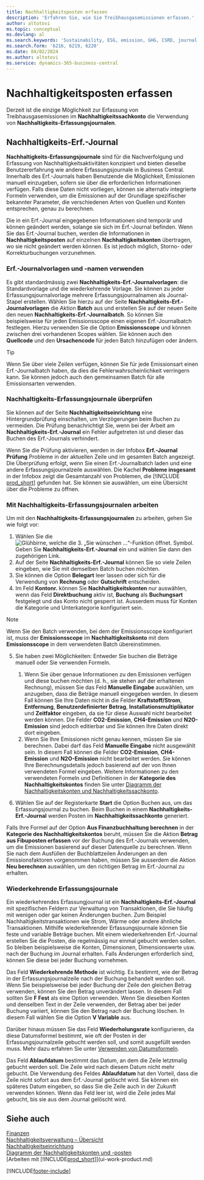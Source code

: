 ```yaml
---
title: Nachhaltigkeitsposten erfassen
description: 'Erfahren Sie, wie Sie Treibhausgasemissionen erfassen.'
author: altotovi
ms.topic: conceptual
ms.devlang: al
ms.search.keywords: 'Sustainability, ESG, emission, GHG, CSRD, journal'
ms.search.form: '6216, 6219, 6220'
ms.date: 04/02/2024
ms.author: altotovi
ms.service: dynamics-365-business-central
---
```


# Nachhaltigkeitsposten erfassen  

Derzeit ist die einzige Möglichkeit zur Erfassung von Treibhausgasemissionen im **Nachhaltigkeitssachkonto** die Verwendung von **Nachhaltigkeits-Erfassungsjournalen**.   

## Nachhaltigkeits-Erf.-Journal  

**Nachhaltigkeits-Erfassungsjournale** sind für die Nachverfolgung und Erfassung von Nachhaltigkeitsaktivitäten konzipiert und bieten dieselbe Benutzererfahrung wie andere Erfassungsjournale in Business Central. Innerhalb des Erf.-Journals haben Benutzende die Möglichkeit, Emissionen manuell einzugeben, sofern sie über die erforderlichen Informationen verfügen. Falls diese Daten nicht vorliegen, können sie alternativ integrierte Formeln verwenden, um die Emissionen auf der Grundlage spezifischer bekannter Parameter, die verschiedenen Arten von Quellen und Konten entsprechen, genau zu berechnen. 

Die in ein Erf.-Journal eingegebenen Informationen sind temporär und können geändert werden, solange sie sich im Erf.-Journal befinden. Wenn Sie das Erf.-Journal buchen, werden die Informationen in **Nachhaltigkeitsposten** auf einzelnen **Nachhaltigkeitskonten** übertragen, wo sie nicht geändert werden können. Es ist jedoch möglich, Storno- oder Korrekturbuchungen vorzunehmen.  

### Erf.-Journalvorlagen und -namen verwenden 

Es gibt standardmässig zwei **Nachhaltigkeits-Erf.-Journalvorlagen**: die Standardvorlage und die wiederkehrende Vorlage. Sie können zu jeder Erfassungsjournalvorlage mehrere Erfassungsjournalnamen als Journal-Stapel erstellen. Wählen Sie hierzu auf der Seite **Nachhaltigkeits-Erf.-Journalvorlagen** die Aktion **Batch** aus und erstellen Sie auf der neuen Seite den neuen **Nachhaltigkeits-Erf.-Journalbatch**. So können Sie beispielsweise für jeden Emissionsscope einen eigenen Erf.-Journalbatch festlegen. Hierzu verwenden Sie die Option **Emissionsscope** und können zwischen drei vorhandenen Scopes wählen. Sie können auch den **Quellcode** und den **Ursachencode** für jeden Batch hinzufügen oder ändern. 

>[!TIP]
>Wenn Sie über viele Zeilen verfügen, können Sie für jede Emissionsart einen Erf.-Journalbatch haben, da dies die Fehlerwahrscheinlichkeit verringern kann. Sie können jedoch auch den gemeinsamen Batch für alle Emissionsarten verwenden.   

### Nachhaltigkeits-Erfassungsjournale überprüfen 

Sie können auf der Seite **Nachhaltigkeitseinrichtung** eine Hintergrundprüfung einschalten, um Verzögerungen beim Buchen zu vermeiden. Die Prüfung benachrichtigt Sie, wenn bei der Arbeit am **Nachhaltigkeits-Erf.-Journal** ein Fehler aufgetreten ist und dieser das Buchen des Erf.-Journals verhindert.  

Wenn Sie die Prüfung aktivieren, werden in der Infobox **Erf.-Journal Prüfung** Probleme in der aktuellen Zeile und im gesamten Batch angezeigt. Die Überprüfung erfolgt, wenn Sie einen Erf.-Journalbatch laden und eine andere Erfassungsjournalzeile auswählen. Die Kachel **Probleme insgesamt** in der Infobox zeigt die Gesamtanzahl von Problemen, die [!INCLUDE [prod_short](includes/prod_short.md)] gefunden hat. Sie können sie auswählen, um eine Übersicht über die Probleme zu öffnen. 

### Mit Nachhaltigkeits-Erfassungsjournalen arbeiten 

Um mit den **Nachhaltigkeits-Erfassungsjournalen** zu arbeiten, gehen Sie wie folgt vor:   

1. Wählen Sie die ![Glühbirne, welche die 3. „Sie wünschen ...“-Funktion öffnet.](media/ui-search/search_small.png "Wie möchten Sie weiter verfahren?") Symbol. Geben Sie **Nachhaltigkeits-Erf.-Journal** ein und wählen Sie dann den zugehörigen Link. 
2. Auf der Seite **Nachhaltigkeits-Erf.-Journal** können Sie so viele Zeilen eingeben, wie Sie mit demselben Batch buchen möchten.  
3. Sie können die Option **Belegart** leer lassen oder sich für die Verwendung von **Rechnung** oder **Gutschrift** entscheiden.  
4. Im Feld **Kontonr.** können Sie **Nachhaltigkeitskonten** nur auswählen, wenn das Feld **Direktbuchung** aktiv ist, **Buchung** als **Buchungsart** festgelegt und das Konto nicht gesperrt ist. Ausserdem muss für Konten die Kategorie und Unterkategorie konfiguriert sein.  

>[!NOTE]
>Wenn Sie den Batch verwenden, bei dem der Emissionsscope konfiguriert ist, muss der **Emissionsscope** im **Nachhaltigkeitskonto** mit dem **Emissionsscope** in dem verwendeten Batch übereinstimmen.  

5. Sie haben zwei Möglichkeiten: Entweder Sie buchen die Beträge manuell oder Sie verwenden Formeln.   

    1. Wenn Sie über genaue Informationen zu den Emissionen verfügen und diese buchen möchten (d. h., sie stehen auf der erhaltenen Rechnung), müssen Sie das Feld **Manuelle Eingabe** auswählen, um anzugeben, dass die Beträge manuell eingegeben werden. In diesem Fall können Sie Ihre Daten nicht in die Felder **Kraftstoff/Strom**, **Entfernung**, **Benutzerdefinierter Betrag**, **Installationsmultiplikator** und **Zeitfaktor** eingeben, da sie für diese Auswahl nicht bearbeitet werden können. Die Felder **CO2-Emission**, **CH4-Emission** und **N2O-Emission** sind jedoch editierbar und Sie können Ihre Daten direkt dort eingeben. 
    2. Wenn Sie Ihre Emissionen nicht genau kennen, müssen Sie sie berechnen. Dabei darf das Feld **Manuelle Eingabe** nicht ausgewählt sein. In diesem Fall können die Felder **CO2-Emission**, **CH4-Emission** und **N2O-Emission** nicht bearbeitet werden. Sie können Ihre Berechnungsdetails jedoch basierend auf der von Ihnen verwendeten Formel eingeben. Weitere Informationen zu den verwendeten Formeln und Definitionen in der **Kategorie des Nachhaltigkeitskontos** finden Sie unter [Diagramm der Nachhaltigkeitskonten und Nachhaltigkeitssachkonto](finance-sustainability-accounts-ledger.md#account-categories).
    
7. Wählen Sie auf der Registerkarte **Start** die Option Buchen aus, um das Erfassungsjournal zu buchen. Beim Buchen in einem **Nachhaltigkeits-Erf.-Journal** werden Posten im **Nachhaltigkeitssachkonto** generiert. 

Falls Ihre Formel auf der Option **Aus Finanzbuchhaltung berechnen** in der **Kategorie des Nachhaltigkeitskontos** beruht, müssen Sie die Aktion **Betrag aus Fibuposten erfassen** vor der Buchung des Erf.-Journals verwenden, um die Emissionen basierend auf dieser Datenquelle zu berechnen. Wenn Sie nach dem Ausfüllen der Buchblattzeilen Änderungen an den Emissionsfaktoren vorgenommen haben, müssen Sie ausserdem die Aktion **Neu berechnen** auswählen, um den richtigen Betrag im Erf.-Journal zu erhalten.  

### Wiederkehrende Erfassungsjournale 

Ein wiederkehrendes Erfassungjournal ist ein **Nachhaltigkeits-Erf.-Journal** mit spezifischen Feldern zur Verwaltung von Transaktionen, die Sie häufig mit wenigen oder gar keinen Änderungen buchen. Zum Beispiel Nachhaltigkeitstransaktionen wie Strom, Wärme oder andere ähnliche Transaktionen. Mithilfe wiederkehrender Erfassungsjournale können Sie feste und variable Beträge buchen. Mit einem wiederkehrenden Erf.-Journal erstellen Sie die Posten, die regelmässig nur einmal gebucht werden sollen. So bleiben beispielsweise die Konten, Dimensionen, Dimensionswerte usw. nach der Buchung im Journal erhalten. Falls Änderungen erforderlich sind, können Sie diese bei jeder Buchung vornehmen. 

Das Feld **Wiederkehrende Methode** ist wichtig. Es bestimmt, wie der Betrag in der Erfassungsjournalzeile nach der Buchung behandelt werden soll. Wenn Sie beispielsweise bei jeder Buchung der Zeile den gleichen Betrag verwenden, können Sie den Betrag unverändert lassen. In diesem Fall sollten Sie **F Fest** als eine Option verwenden. Wenn Sie dieselben Konten und denselben Text in der Zeile verwenden, der Betrag aber bei jeder Buchung variiert, können Sie den Betrag nach der Buchung löschen. In diesem Fall wählen Sie die Option **V Variable** aus. 

Darüber hinaus müssen Sie das Feld **Wiederholungsrate** konfigurieren, da diese Datumsformel bestimmt, wie oft der Posten in der Erfassungsjournalzeile gebucht werden soll, und somit ausgefüllt werden muss. Mehr dazu erfahren Sie unter [Verwenden von Datumsformeln](ui-enter-date-ranges.md#use-date-formulas).  

Das Feld **Ablaufdatum** bestimmt das Datum, an dem die Zeile letztmalig gebucht werden soll. Die Zeile wird nach diesem Datum nicht mehr gebucht. Die Verwendung des Feldes **Ablaufdatum** hat den Vorteil, dass die Zeile nicht sofort aus dem Erf.-Journal gelöscht wird. Sie können ein späteres Datum eingeben, so dass Sie die Zeile auch in der Zukunft verwenden können. Wenn das Feld leer ist, wird die Zeile jedes Mal gebucht, bis sie aus dem Journal gelöscht wird.  

## Siehe auch   
[Finanzen](finance.md)    
[Nachhaltigkeitsverwaltung – Übersicht](finance-manage-sustainability.md)   
[Nachhaltigkeitseinrichtung](finance-sustainability-setup.md)   
[Diagramm der Nachhaltigkeitskonten und -posten](finance-sustainability-accounts-ledger.md)   
[Arbeiten mit [!INCLUDE[prod_short](includes/prod_short.md)]](ui-work-product.md)   

[!INCLUDE[footer-include](includes/footer-banner.md)]
